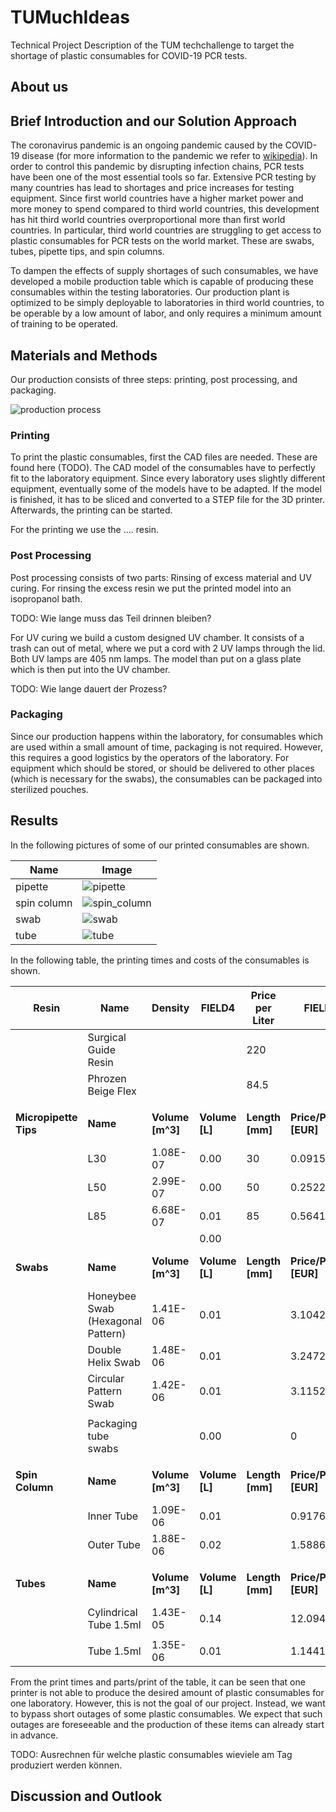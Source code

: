 # TUMuchIdeas
Technical Project Description of the TUM techchallenge to target the shortage of plastic consumables for COVID-19 PCR tests.

## About us

## Brief Introduction and our Solution Approach

The coronavirus pandemic is an ongoing pandemic caused by the COVID-19 disease (for more information to the pandemic we refer to [wikipedia](https://en.wikipedia.org/wiki/COVID-19_pandemic)).
In order to control this pandemic by disrupting infection chains, PCR tests have been one of the most essential tools so far.
Extensive PCR testing by many countries has lead to shortages and price increases for testing equipment.
Since first world countries have a higher market power and more money to spend compared to third world countries, this development has hit third world countries overproportional more than first world countries.
In particular, third world countries are struggling to get  access to plastic consumables for PCR tests on the world market. These are swabs, tubes, pipette tips, and spin columns.

To dampen the effects of supply shortages of such consumables, we have developed a mobile production table which is capable of producing these consumables within the testing laboratories. Our production plant is optimized to be simply deployable to laboratories in third world countries, to be operable by a low amount of labor, and only requires a minimum amount of training to be operated.


## Materials and Methods

Our production consists of three steps: printing, post processing, and packaging.

![production process](figures/production_process.png)

### Printing

To print the plastic consumables, first the CAD files are needed. These are found
here (TODO).
The CAD model of the consumables have to perfectly fit to the laboratory equipment.
Since every laboratory uses slightly different equipment, eventually some of the models
have to be adapted.
If the model is finished, it has to be sliced and converted to a STEP file for the 3D printer.
Afterwards, the printing can be started.

For the printing we use the .... resin.

### Post Processing

Post processing consists of two parts: Rinsing of excess material and UV curing.
For rinsing the excess resin we put the printed model into an isopropanol bath.

TODO: Wie lange muss das Teil drinnen bleiben?

For UV curing we build a custom designed UV chamber. It consists of a trash can out of metal,
where we put a cord with 2 UV lamps through the lid. Both UV lamps are 405 nm lamps.
The model than put on a glass plate which is then put into the UV chamber.

TODO: Wie lange dauert der Prozess?

### Packaging

Since our production happens within the laboratory, for consumables which are used within
a small amount of time, packaging is not required. However, this requires a good logistics
by the operators of the laboratory.
For equipment which should be stored, or should be delivered to other places (which is necessary for the swabs),
the consumables can be packaged into sterilized pouches.


## Results

In the following pictures of some of our printed consumables are shown.

| Name | Image |
|-----------------|---------------------------------|
| pipette | ![pipette](figures/printed_prototypes/pipette.jpg) |
| spin column | ![spin_column](figures/printed_prototypes/spin_column.jpg) |
| swab | ![swab](figures/printed_prototypes/swab.jpg) |
| tube | ![tube](figures/printed_prototypes/tube.jpg) |

In the following table, the printing times and costs of the consumables is shown.

|Resin            |Name                             |Density     |FIELD4    |Price per Liter|FIELD6          |FIELD7           |FIELD8      |
|-----------------|---------------------------------|------------|----------|---------------|----------------|-----------------|------------|
|                 |Surgical Guide Resin             |            |          |220            |                |                 |            |
|                 |Phrozen Beige Flex               |            |          |84.5           |                |                 |            |
|                 |                                 |            |          |               |                |                 |            |
|**Micropipette Tips**|**Name**                     |**Volume [m^3]**|**Volume [L]**|**Length [mm]**    |**Price/Part [EUR]**|**Time / Part [min]**|**Parts/Print** |
|                 |L30                              |1.08E-07    |0.00      |30             |0.091598        |141.7            |312         |
|                 |L50                              |2.99E-07    |0.00      |50             |0.2522325       |234              |112         |
|                 |L85                              |6.68E-07    |0.01      |85             |0.564122        |390              |72          |
|                 |                                 |            |0.00      |               |                |                 |            |
|**Swabs**            |**Name**                         |**Volume [m^3]**|**Volume [L]**|**Length [mm]**    |**Price/Part [EUR]**|**Time / Part [min]**|**Parts/Print** |
|                 |Honeybee Swab (Hexagonal Pattern)|1.41E-06    |0.01      |               |3.1042          |702              |209         |
|                 |Double Helix Swab                |1.48E-06    |0.01      |               |3.2472          |702              |209         |
|                 |Circular Pattern Swab            |1.42E-06    |0.01      |               |3.1152          |702              |209         |
|                 |                                 |            |          |               |                |                 |            |
|                 |Packaging tube swabs             |            |0.00      |               |0               |                 |            |
|                 |                                 |            |          |               |                |                 |            |
|**Spin Column**      |**Name**                         |**Volume [m^3]**|**Volume [L]**|**Length [mm]**    |**Price/Part [EUR]**|**Time / Part [min]**|**Parts/Print** |
|                 |Inner Tube                       |1.09E-06    |0.01      |               |0.91767         |161.2            |8           |
|                 |Outer Tube                       |1.88E-06    |0.02      |               |1.5886          |196.3            |28          |
|                 |                                 |            |          |               |                |                 |            |
|**Tubes**            |**Name**                         |**Volume [m^3]**|**Volume [L]**|**Length [mm]**    |**Price/Part [EUR]**|**Time / Part [min]**|**Parts/Print** |
|                 |Cylindrical Tube 1.5ml           |1.43E-05    |0.14      |               |12.0940118      |192.4            |12          |
|                 |                                 |            |          |               |                |                 |            |
|                 |Tube 1.5ml                       |1.35E-06    |0.01      |               |1.14413         |202.8            |12          |


From the print times and parts/print of the table, it can be seen that one printer is not able to produce the desired amount of
plastic consumables for one laboratory. However, this is not the goal of our project. Instead, we want to bypass short outages of
some plastic consumables. We expect that such outages are foreseeable and the production of these items can already start in advance.

TODO: Ausrechnen für welche plastic consumables wieviele am Tag produziert werden können.

## Discussion and Outlook

